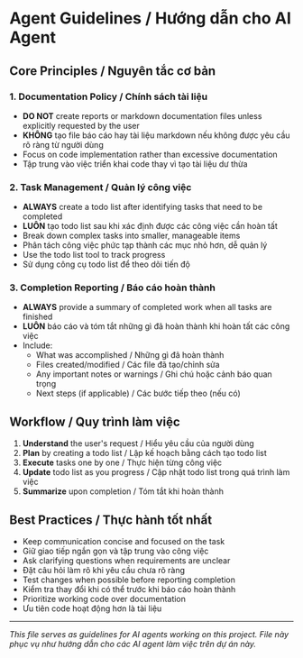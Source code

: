 # Agent Guidelines / Hướng dẫn cho AI Agent

## Core Principles / Nguyên tắc cơ bản

### 1. Documentation Policy / Chính sách tài liệu
- **DO NOT** create reports or markdown documentation files unless explicitly requested by the user
- **KHÔNG** tạo file báo cáo hay tài liệu markdown nếu không được yêu cầu rõ ràng từ người dùng
- Focus on code implementation rather than excessive documentation
- Tập trung vào việc triển khai code thay vì tạo tài liệu dư thừa

### 2. Task Management / Quản lý công việc
- **ALWAYS** create a todo list after identifying tasks that need to be completed
- **LUÔN** tạo todo list sau khi xác định được các công việc cần hoàn tất
- Break down complex tasks into smaller, manageable items
- Phân tách công việc phức tạp thành các mục nhỏ hơn, dễ quản lý
- Use the todo list tool to track progress
- Sử dụng công cụ todo list để theo dõi tiến độ

### 3. Completion Reporting / Báo cáo hoàn thành
- **ALWAYS** provide a summary of completed work when all tasks are finished
- **LUÔN** báo cáo và tóm tắt những gì đã hoàn thành khi hoàn tất các công việc
- Include:
  - What was accomplished / Những gì đã hoàn thành
  - Files created/modified / Các file đã tạo/chỉnh sửa
  - Any important notes or warnings / Ghi chú hoặc cảnh báo quan trọng
  - Next steps (if applicable) / Các bước tiếp theo (nếu có)

## Workflow / Quy trình làm việc

1. **Understand** the user's request / Hiểu yêu cầu của người dùng
2. **Plan** by creating a todo list / Lập kế hoạch bằng cách tạo todo list
3. **Execute** tasks one by one / Thực hiện từng công việc
4. **Update** todo list as you progress / Cập nhật todo list trong quá trình làm việc
5. **Summarize** upon completion / Tóm tắt khi hoàn thành

## Best Practices / Thực hành tốt nhất

- Keep communication concise and focused on the task
- Giữ giao tiếp ngắn gọn và tập trung vào công việc
- Ask clarifying questions when requirements are unclear
- Đặt câu hỏi làm rõ khi yêu cầu chưa rõ ràng
- Test changes when possible before reporting completion
- Kiểm tra thay đổi khi có thể trước khi báo cáo hoàn thành
- Prioritize working code over documentation
- Ưu tiên code hoạt động hơn là tài liệu

---

*This file serves as guidelines for AI agents working on this project.*
*File này phục vụ như hướng dẫn cho các AI agent làm việc trên dự án này.*
